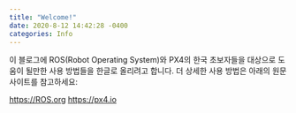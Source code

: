 ```yaml
---
title: "Welcome!"
date: 2020-8-12 14:42:28 -0400
categories: Info
---
```


이 블로그에 ROS(Robot Operating System)와 PX4의 한국 초보자들을 대상으로 도움이 될만한 사용 방법들을 한글로 올리려고 합니다.
더 상세한 사용 방법은 아래의 원문 사이트를 참고하세요:

https://ROS.org
https://px4.io
